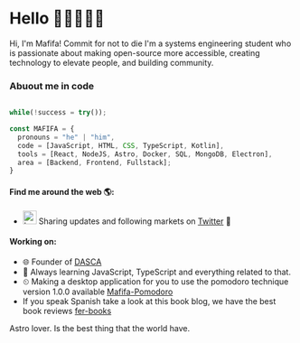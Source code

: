 # Hello 👋🏻👨🏻‍💻

Hi, I'm Mafifa! Commit for not to die I'm a systems engineering student who is passionate about making open-source more accessible, creating technology to elevate people, and building community.

### Abuout me in code
```js

while(!success = try());

const MAFIFA = {
  pronouns = "he" | "him",
  code = [JavaScript, HTML, CSS, TypeScript, Kotlin],
  tools = [React, NodeJS, Astro, Docker, SQL, MongoDB, Electron],
  area = [Backend, Frontend, Fullstack];
}
```

#### Find me around the web 🌎:

- <img src="https://raw.githubusercontent.com/anuraghazra/anuraghazra/master/assets/twitter.svg" alt="Logo de twitter" style="width:24px;"/> Sharing updates and following markets on <a href=https://twitter.com/Mafifa_Charlys>Twitter</a> 💼

#### Working on:
- 🌐  Founder of <a href=https://dasca.vercel.app/>DASCA</a> 
- 🌱  Always learning JavaScript, TypeScript and everything related to that.
- ⏲  Making a desktop application for you to use the pomodoro technique version 1.0.0 available <a href=https://mega.nz/file/d8sUULBT#cA_8EwSMbKfmn8KDViMgNporxhWCyO_MDwIUzwnQoGA>Mafifa-Pomodoro</a>
- If you speak Spanish take a look at this book blog, we have the best book reviews <a href=https://fer-books.vercel.app/>fer-books</a>

Astro lover. Is the best thing that the world have.
<!--
**Mafifa/Mafifa** is a ✨ _special_ ✨ repository because its `README.md` (this file) appears on your GitHub profile.

Here are some ideas to get you started:

- 🔭 I’m currently working on ...
- 🌱 I’m currently learning ...
- 👯 I’m looking to collaborate on ...
- 🤔 I’m looking for help with ...
- 💬 Ask me about ...
- 📫 How to reach me: ...
- 😄 Pronouns: ...
- ⚡ Fun fact: ...
-->
